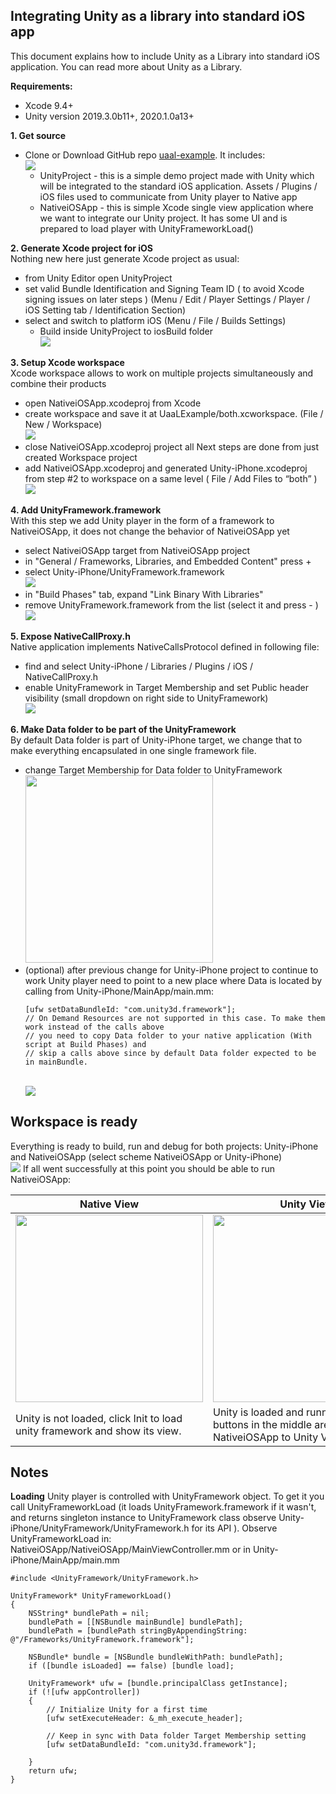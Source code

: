 ## Integrating Unity as a library into standard iOS app
This document explains how to include Unity as a Library into standard iOS application. You can read more about Unity as a Library.

**Requirements:**
- Xcode 9.4+
- Unity version 2019.3.0b11+, 2020.1.0a13+

**1. Get source**
- Clone or Download GitHub repo [uaal-example](https://github.com/Unity-Technologies/uaal-example). It includes:
  <br><img src="images/ios/folderStructure.png">
  - UnityProject - this is a simple demo project made with Unity which will be integrated to the standard iOS application. Assets / Plugins / iOS files used to communicate from Unity player to Native app
  - NativeiOSApp - this is simple Xcode single view application where we want to integrate our Unity project. It has some UI and is prepared to load player with UnityFrameworkLoad() 

**2. Generate Xcode project for iOS**
<br>Nothing new here just generate Xcode project as usual:
- from Unity Editor open UnityProject 
- set valid Bundle Identification and Signing Team ID ( to avoid Xcode signing issues on later steps )  (Menu / Edit / Player Settings / Player / iOS Setting tab / Identification Section)
- select and switch to platform iOS (Menu / File / Builds Settings)
  - Build inside UnityProject to iosBuild folder
    <br><img src="images/ios/iosBuildProject.png">
    
**3. Setup Xcode workspace**
<br>Xcode workspace allows to work on multiple projects simultaneously and combine their products
- open NativeiOSApp.xcodeproj from Xcode
- create workspace and save it at UaaLExample/both.xcworkspace. (File / New / Workspace)
  <br><img src="images/ios/workspaceLocation.png">
- close NativeiOSApp.xcodeproj project all Next steps are done from just created Workspace project
- add NativeiOSApp.xcodeproj and generated Unity-iPhone.xcodeproj from step #2 to workspace on a same level ( File / Add Files to “both” )
  <br><img src="images/ios/workspaceProjects.png">

**4. Add UnityFramework.framework**
<br>With this step we add Unity player in the form of a framework to NativeiOSApp, it does not change the behavior of NativeiOSApp yet
- select NativeiOSApp target from NativeiOSApp project
- in "General / Frameworks, Libraries, and Embedded  Content" press +
- select Unity-iPhone/UnityFramework.framework
  <br><img src="images/ios/addToEmbeddedContent.png">
- in "Build Phases" tab, expand "Link Binary With Libraries"
- remove UnityFramework.framework from the list (select it and press - )
  <br><img src="images/ios/removeLink.png">

**5. Expose NativeCallProxy.h**
<br>Native application implements NativeCallsProtocol defined in following file:
- find and select Unity-iPhone / Libraries / Plugins / iOS / NativeCallProxy.h
- enable UnityFramework in Target Membership and set Public header visibility (small dropdown on right side to UnityFramework)
  <br><img src="images/ios/nativeCallProxyTarget.png">
  
 **6. Make Data folder to be part of the UnityFramework**
 <br>By default Data folder is part of Unity-iPhone target, we change that to make everything encapsulated in one single framework file.
 - change Target Membership for Data folder to UnityFramework
   <br><img src="images/ios/dataTargetMembership.png" height='300px'>
 - (optional) after previous change for Unity-iPhone project to continue to work Unity player need to point to a new place where Data is located by calling from Unity-iPhone/MainApp/main.mm:
   ```
   [ufw setDataBundleId: "com.unity3d.framework"];
   // On Demand Resources are not supported in this case. To make them work instead of the calls above 
   // you need to copy Data folder to your native application (With script at Build Phases) and 
   // skip a calls above since by default Data folder expected to be in mainBundle.
   ```
   <br><img src="images/ios/setDataBundleId.png">
  
## Workspace is ready
Everything is ready to build, run and debug for both projects: Unity-iPhone and NativeiOSApp (select scheme NativeiOSApp or Unity-iPhone)
<br><img src="images/ios/selectTargetToBuild.png">
If all went successfully at this point you should be able to run NativeiOSApp:

Native View | Unity View
------------ | -------------
<img src="images/ios/ssNative.png" width='300px' > | <img src="images/ios/ssUnity.png" width='300px'>
Unity is not loaded, click Init to load unity framework and show its view. | Unity is loaded and running, colorful buttons in the middle are added by NativeiOSApp to Unity View.

## Notes
**Loading**
Unity player is controlled with UnityFramework object. To get it you call UnityFrameworkLoad (it loads UnityFramework.framework if it wasn't, and returns singleton instance to UnityFramework class observe Unity-iPhone/UnityFramework/UnityFramework.h for its API ). 
Observe UnityFrameworkLoad in: NativeiOSApp/NativeiOSApp/MainViewController.mm or in Unity-iPhone/MainApp/main.mm
```
#include <UnityFramework/UnityFramework.h>

UnityFramework* UnityFrameworkLoad()
{
    NSString* bundlePath = nil;
    bundlePath = [[NSBundle mainBundle] bundlePath];
    bundlePath = [bundlePath stringByAppendingString: @"/Frameworks/UnityFramework.framework"];

    NSBundle* bundle = [NSBundle bundleWithPath: bundlePath];
    if ([bundle isLoaded] == false) [bundle load];

    UnityFramework* ufw = [bundle.principalClass getInstance];
    if (![ufw appController])
    {
        // Initialize Unity for a first time
        [ufw setExecuteHeader: &_mh_execute_header];       

        // Keep in sync with Data folder Target Membership setting
        [ufw setDataBundleId: "com.unity3d.framework"]; 
       
    }
    return ufw;
}
```
